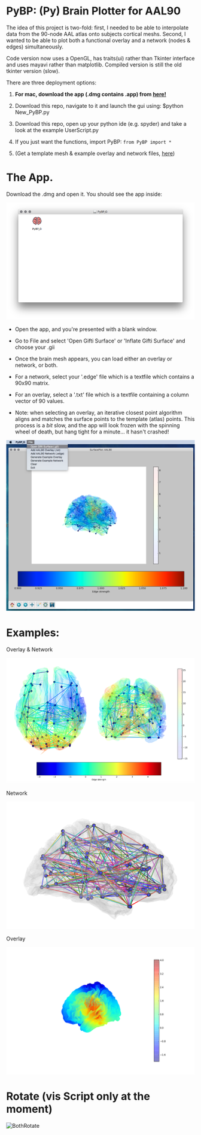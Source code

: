 # PyBP: (Py) Brain Plotter for AAL90

The idea of this project is two-fold: first, I needed to be able to interpolate data from the 90-node AAL atlas onto subjects cortical meshs. Second, I wanted to be able to plot both a functional overlay and a network (nodes & edges) simultaneously. 

Code version now uses a OpenGL, has traits(ui) rather than Tkinter interface and uses mayavi rather than matplotlib. 
Compiled version is still the old tkinter version (slow).

There are three deployment options: 

1. **For mac, download the app (.dmg contains .app) from [here!](https://www.dropbox.com/s/iahvx7m6xtyfzp1/PyBP_G.dmg?dl=0)**
2. Download this repo, navigate to it and launch the gui using: $python New_PyBP.py
3. Download this repo, open up your python ide (e.g. spyder) and take a look at the example UserScript.py

4. If you just want the functions, import PyBP: ```from PyBP import *```
5. (Get a template mesh & example overlay and network files, [here](https://www.dropbox.com/sh/w35j02u45602u4g/AACjzoSq-H7uskskiKBois3Ba?dl=0))

# The App.

Download the .dmg and open it. You should see the app inside:

![App Image](app_logo.png)

* Open the app, and you're presented with a blank window. 
* Go to File and select 'Open Gifti Surface' or 'Inflate Gifti Surface' and choose your .gii
* Once the brain mesh appears, you can load either an overlay or network, or both.

* For a network, select your '.edge' file which is a textfile which contains a 90x90 matrix. 
* For an overlay, select a '.txt' file which is a textfile containing a column vector of 90 values.

* Note: when selecting an overlay, an iterative closest point algorithm aligns and matches the surface points to the template (atlas) points. This process is a *bit* slow, and the app will look frozen with the spinning wheel of death, but hang tight for a minute... it hasn't crashed!

![GUI_Image](PyBPGUI.png)


# Examples:

Overlay & Network

![both](both.png)

Network

![test net fig](testfig.png)

Overlay

![test overlay fig](fig1.png)

# Rotate (vis Script only at the moment)

![BothRotate](rotation1.gif)
